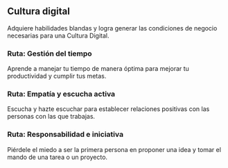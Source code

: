 ## Cultura digital

Adquiere habilidades blandas y logra generar las condiciones de negocio necesarias para una Cultura Digital.

### Ruta: Gestión del tiempo

Aprende a manejar tu tiempo de manera óptima para mejorar tu productividad y cumplir tus metas.

### Ruta: Empatía y escucha activa

Escucha y hazte escuchar para establecer relaciones positivas con las personas con las que trabajas.

### Ruta: Responsabilidad e iniciativa

Piérdele el miedo a ser la primera persona en proponer una idea y tomar el mando de una tarea o un proyecto.
